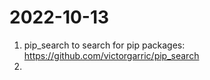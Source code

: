 # 2022-10-13

1. pip_search to search for pip packages:
    https://github.com/victorgarric/pip_search
2. 
